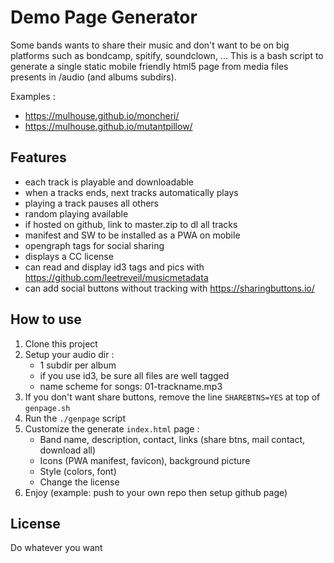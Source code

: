 # Demo Page Generator
Some bands wants to share their music and don't want to be on big platforms such as bondcamp, spitify, soundclown, ...
This is a bash script to generate a single static mobile friendly html5 page from media files presents in /audio (and albums subdirs).

Examples : 
* https://mulhouse.github.io/moncheri/
* https://mulhouse.github.io/mutantpillow/

## Features
* each track is playable and downloadable
* when a tracks ends, next tracks automatically plays
* playing a track pauses all others
* random playing available
* if hosted on github, link to master.zip to dl all tracks
* manifest and SW to be installed as a PWA on mobile
* opengraph tags for social sharing
* displays a CC license
* can read and display id3 tags and pics with https://github.com/leetreveil/musicmetadata
* can add social buttons without tracking with https://sharingbuttons.io/

## How to use
1. Clone this project
2. Setup your audio dir :
    * 1 subdir per album
    * if you use id3, be sure all files are well tagged
    * name scheme for songs: 01-trackname.mp3
3. If you don't want share buttons, remove the line `SHAREBTNS=YES` at top of `genpage.sh`
4. Run the `./genpage` script
5. Customize the generate `index.html` page :
    * Band name, description, contact, links (share btns, mail contact, download all)
    * Icons (PWA manifest, favicon), background picture
    * Style (colors, font)
    * Change the license
6. Enjoy (example: push to your own repo then setup github page)

## License
Do whatever you want
